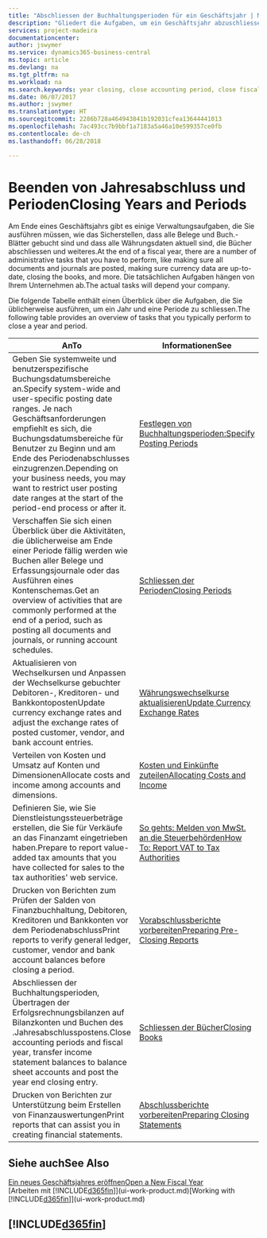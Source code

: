 ```yaml
---
title: "Abschliessen der Buchhaltungsperioden für ein Geschäftsjahr | Microsoft Docs"
description: "Gliedert die Aufgaben, um ein Geschäftsjahr abzuschliessen oder Buchhaltungsperiode, beispielsweise der Belege und die Buch.-Blätter sind vergewissernd gebucht überprüfend und Bankguthaben."
services: project-madeira
documentationcenter: 
author: jswymer
ms.service: dynamics365-business-central
ms.topic: article
ms.devlang: na
ms.tgt_pltfrm: na
ms.workload: na
ms.search.keywords: year closing, close accounting period, close fiscal year, bank account detailed trial balance
ms.date: 06/07/2017
ms.author: jswymer
ms.translationtype: HT
ms.sourcegitcommit: 2286b728a464943841b192031cfea13644441013
ms.openlocfilehash: 7ac493cc7b9bbf1a7183a5a46a10e599357ce0fb
ms.contentlocale: de-ch
ms.lasthandoff: 06/28/2018

---
```

# <a name="closing-years-and-periods"></a><span data-ttu-id="ad0e7-103">Beenden von Jahresabschluss und Perioden</span><span class="sxs-lookup"><span data-stu-id="ad0e7-103">Closing Years and Periods</span></span>
<span data-ttu-id="ad0e7-104">Am Ende eines Geschäftsjahrs gibt es einige Verwaltungsaufgaben, die Sie ausführen müssen, wie das Sicherstellen, dass alle Belege und Buch.-Blätter gebucht sind und dass alle Währungsdaten aktuell sind, die Bücher abschliessen und weiteres.</span><span class="sxs-lookup"><span data-stu-id="ad0e7-104">At the end of a fiscal year, there are a number of administrative tasks that you have to perform, like making sure all documents and journals are posted, making sure currency data are up-to-date, closing the books, and more.</span></span> <span data-ttu-id="ad0e7-105">Die tatsächlichen Aufgaben hängen von Ihrem Unternehmen ab.</span><span class="sxs-lookup"><span data-stu-id="ad0e7-105">The actual tasks will depend your company.</span></span>

<span data-ttu-id="ad0e7-106">Die folgende Tabelle enthält einen Überblick über die Aufgaben, die Sie üblicherweise ausführen, um ein Jahr und eine Periode zu schliessen.</span><span class="sxs-lookup"><span data-stu-id="ad0e7-106">The following table provides an overview of tasks that you typically perform to close a year and period.</span></span>

| <span data-ttu-id="ad0e7-107">An</span><span class="sxs-lookup"><span data-stu-id="ad0e7-107">To</span></span> | <span data-ttu-id="ad0e7-108">Informationen</span><span class="sxs-lookup"><span data-stu-id="ad0e7-108">See</span></span> |
| --- | --- |
| <span data-ttu-id="ad0e7-109">Geben Sie systemweite und benutzerspezifische Buchungsdatumsbereiche an.</span><span class="sxs-lookup"><span data-stu-id="ad0e7-109">Specify system-wide and user-specific posting date ranges.</span></span> <span data-ttu-id="ad0e7-110">Je nach Geschäftsanforderungen empfiehlt es sich, die Buchungsdatumsbereiche für Benutzer zu Beginn und am Ende des Periodenabschlusses einzugrenzen.</span><span class="sxs-lookup"><span data-stu-id="ad0e7-110">Depending on your business needs, you may want to restrict user posting date ranges at the start of the period-end process or after it.</span></span> |[<span data-ttu-id="ad0e7-111">Festlegen von Buchhaltungsperioden:</span><span class="sxs-lookup"><span data-stu-id="ad0e7-111">Specify Posting Periods</span></span>](finance-how-specify-posting-periods.md) |
| <span data-ttu-id="ad0e7-112">Verschaffen Sie sich einen Überblick über die Aktivitäten, die üblicherweise am Ende einer Periode fällig werden wie Buchen aller Belege und Erfassungsjournale oder das Ausführen eines Kontenschemas.</span><span class="sxs-lookup"><span data-stu-id="ad0e7-112">Get an overview of activities that are commonly performed at the end of a period, such as posting all documents and journals, or running account schedules.</span></span> |[<span data-ttu-id="ad0e7-113">Schliessen der Perioden</span><span class="sxs-lookup"><span data-stu-id="ad0e7-113">Closing Periods</span></span>](year-how-complete-period-end-processes.md) |
| <span data-ttu-id="ad0e7-114">Aktualisieren von Wechselkursen und Anpassen der Wechselkurse gebuchter Debitoren-, Kreditoren- und Bankkontoposten</span><span class="sxs-lookup"><span data-stu-id="ad0e7-114">Update currency exchange rates and adjust the exchange rates of posted customer, vendor, and bank account entries.</span></span> |[<span data-ttu-id="ad0e7-115">Währungswechselkurse aktualisieren</span><span class="sxs-lookup"><span data-stu-id="ad0e7-115">Update Currency Exchange Rates</span></span>](finance-how-update-currencies.md) |
| <span data-ttu-id="ad0e7-116">Verteilen von Kosten und Umsatz auf Konten und Dimensionen</span><span class="sxs-lookup"><span data-stu-id="ad0e7-116">Allocate costs and income among accounts and dimensions.</span></span> |[<span data-ttu-id="ad0e7-117">Kosten und Einkünfte zuteilen</span><span class="sxs-lookup"><span data-stu-id="ad0e7-117">Allocating Costs and Income</span></span>](year-allocate-costs-income.md) |
| <span data-ttu-id="ad0e7-118">Definieren Sie, wie Sie Dienstleistungssteuerbeträge erstellen, die Sie für Verkäufe an das Finanzamt eingetrieben haben.</span><span class="sxs-lookup"><span data-stu-id="ad0e7-118">Prepare to report value-added tax amounts that you have collected for sales to the tax authorities' web service.</span></span> |[<span data-ttu-id="ad0e7-119">So gehts: Melden von MwSt. an die Steuerbehörden</span><span class="sxs-lookup"><span data-stu-id="ad0e7-119">How To: Report VAT to Tax Authorities</span></span>](finance-how-report-vat.md)|
| <span data-ttu-id="ad0e7-120">Drucken von Berichten zum Prüfen der Salden von Finanzbuchhaltung, Debitoren, Kreditoren und Bankkonten vor dem Periodenabschluss</span><span class="sxs-lookup"><span data-stu-id="ad0e7-120">Print reports to verify general ledger, customer, vendor and bank account balances before closing a period.</span></span> |[<span data-ttu-id="ad0e7-121">Vorabschlussberichte vorbereiten</span><span class="sxs-lookup"><span data-stu-id="ad0e7-121">Preparing Pre-Closing Reports</span></span>](year-prepare-preclose-reports.md) |
| <span data-ttu-id="ad0e7-122">Abschliessen der Buchhaltungsperioden, Übertragen der Erfolgsrechnungsbilanzen auf Bilanzkonten und Buchen des .Jahresabschlusspostens.</span><span class="sxs-lookup"><span data-stu-id="ad0e7-122">Close accounting periods and fiscal year, transfer income statement balances to balance sheet accounts and post the year end closing entry.</span></span> |[<span data-ttu-id="ad0e7-123">Schliessen der Bücher</span><span class="sxs-lookup"><span data-stu-id="ad0e7-123">Closing Books</span></span>](year-close-books.md) |
| <span data-ttu-id="ad0e7-124">Drucken von Berichten zur Unterstützung beim Erstellen von Finanzauswertungen</span><span class="sxs-lookup"><span data-stu-id="ad0e7-124">Print reports that can assist you in creating financial statements.</span></span> |[<span data-ttu-id="ad0e7-125">Abschlussberichte vorbereiten</span><span class="sxs-lookup"><span data-stu-id="ad0e7-125">Preparing Closing Statements</span></span>](year-prepare-close-statement.md) |

## <a name="see-also"></a><span data-ttu-id="ad0e7-126">Siehe auch</span><span class="sxs-lookup"><span data-stu-id="ad0e7-126">See Also</span></span>
[<span data-ttu-id="ad0e7-127">Ein neues Geschäftsjahres eröffnen</span><span class="sxs-lookup"><span data-stu-id="ad0e7-127">Open a New Fiscal Year</span></span>](finance-how-open-new-fiscal-year.md)  
<span data-ttu-id="ad0e7-128">[Arbeiten mit [!INCLUDE[d365fin](includes/d365fin_md.md)]](ui-work-product.md)</span><span class="sxs-lookup"><span data-stu-id="ad0e7-128">[Working with [!INCLUDE[d365fin](includes/d365fin_md.md)]](ui-work-product.md)</span></span>

## [!INCLUDE[d365fin](includes/free_trial_md.md)]  
 

